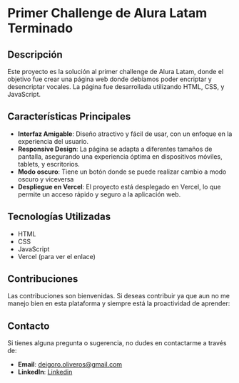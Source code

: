 # Primer Challenge de Alura Latam Terminado

## Descripción

Este proyecto es la solución al primer challenge de Alura Latam, donde el objetivo fue crear una página web donde debíamos poder encriptar y desencriptar vocales. La página fue desarrollada utilizando HTML, CSS, y JavaScript.

## Características Principales

- **Interfaz Amigable**: Diseño atractivo y fácil de usar, con un enfoque en la experiencia del usuario.
- **Responsive Design**: La página se adapta a diferentes tamaños de pantalla, asegurando una experiencia óptima en dispositivos móviles, tablets, y escritorios.
- **Modo oscuro**: Tiene un botón donde se puede realizar cambio a modo oscuro y viceversa
- **Despliegue en Vercel**: El proyecto está desplegado en Vercel, lo que permite un acceso rápido y seguro a la aplicación web.

## Tecnologías Utilizadas

- HTML
- CSS
- JavaScript
- Vercel (para ver el enlace)

## Contribuciones

Las contribuciones son bienvenidas. Si deseas contribuir ya que aun no me manejo bien en esta plataforma y siempre está la proactividad de aprender:

## Contacto

Si tienes alguna pregunta o sugerencia, no dudes en contactarme a través de:

- **Email**: deigoro.oliveros@gmail.com
- **LinkedIn**: [Linkedin](https://www.linkedin.com/in/deigoro-oliveros/)
